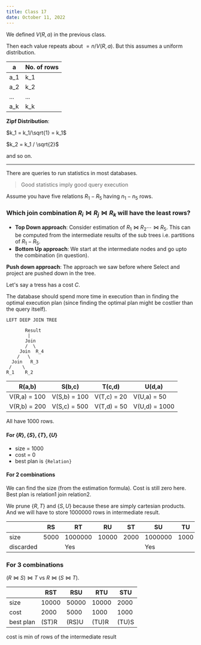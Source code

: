 ```yaml
---
title: Class 17
date: October 11, 2022
---
```


We defined $V(R,a)$ in the previous class.

Then each value repeats about $= n/V(R,a)$. But this assumes a uniform distribution.

|a|No. of rows|
|--|----------|
|a_1|k_1|
|a_2|k_2|
|...|...|
|a_k|k_k|


**Zipf Distribution**: 

$k_1 = k_1/\sqrt{1} = k_1$

$k_2 = k_1 / \sqrt{2}$

and so on.

---

There are queries to run statistics in most databases.

> Good statistics imply good query execution

Assume you have five relations $R_1 - R_5$ having $n_1 - n_5$ rows.

### Which join combination $R_i \Join R_j \Join R_k$ will have the least rows?

- **Top Down approach**: Consider estimation of $R_1 \Join R_2 \cdots \Join R_5$. This can be computed from the intermediate results of the sub trees i.e. partitions of $R_1 - R_5$. 
- **Bottom Up approach**: We start at the intermediate nodes and go upto the combination (in question).


**Push down approach**: The approach we saw before where Select and project are pushed down in the tree.


Let's say a tress has a cost $C$.

The database should spend more time in execution than in finding the optimal execution plan (since finding the optimal plan might be costlier than the query itself).


```
LEFT DEEP JOIN TREE

       Result
        |
       Join
       /  \
     Join  R_4
    /   \
  Join   R_3
 /    \
R_1    R_2    
```

|R(a,b)|S(b,c)|T(c,d)|U(d,a)|
|------|------|------|------|
|V(R,a) = 100|V(S,b) = 100|V(T,c) = 20|V(U,a) = 50|
|V(R,b) = 200|V(S,c) = 500|V(T,d) = 50|V(U,d) = 1000|

All have 1000 rows.

#### For $\{R\}, \{S\}, \{T\}, \{U\}$

- size = 1000 
- cost = 0
- best plan is `{Relation}`

#### For 2 combinations

We can find the size (from the estimation formula). Cost is still zero here.
Best plan is relation1 join relation2.

We prune $\{R, T\}$ and $\{S, U\}$ because these are simply cartesian products. And we will have to store 1000000 rows in intermediate result.

||RS|RT|RU|ST|SU|TU|
|-|-|-|-|-|-|-|
|size|5000|1000000|10000|2000|1000000|1000|
|discarded||Yes|||Yes||

### For 3 combinations

$(R \Join S) \Join T$ vs $R \Join (S \Join T)$.

||RST|RSU|RTU|STU|
|-|-|-|-|-|
|size|10000|50000|10000|2000|
|cost|2000|5000|1000|1000|
|best plan|(ST)R|(RS)U|(TU)R|(TU)S|

cost is min of rows of the intermediate result


